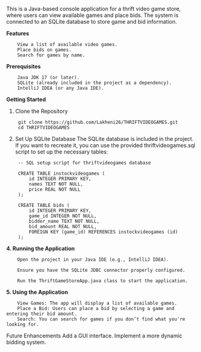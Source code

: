 This is a Java-based console application for a thrift video game store, where users can view available games and place bids. The system is connected to an SQLite database to store game and bid information.

**Features**

        View a list of available video games.
        Place bids on games.
        Search for games by name.
        
**Prerequisites**

        Java JDK 17 (or later).
        SQLite (already included in the project as a dependency).
        IntelliJ IDEA (or any Java IDE).

**Getting Started**

1. Clone the Repository

        git clone https://github.com/Lakheni26/THRIFTVIDEOGAMES.git
        cd THRIFTVIDEOGAMES


2. Set Up SQLite Database
The SQLite database is included in the project. If you want to recreate it, you can use the provided thriftvideogames.sql script to set up the necessary tables:
        
        -- SQL setup script for thriftvideogames database
        
        CREATE TABLE instockvideogames (
            id INTEGER PRIMARY KEY,
            names TEXT NOT NULL,
            price REAL NOT NULL
        );
        
        CREATE TABLE bids (
            id INTEGER PRIMARY KEY,
            game_id INTEGER NOT NULL,
            bidder_name TEXT NOT NULL,
            bid_amount REAL NOT NULL,
            FOREIGN KEY (game_id) REFERENCES instockvideogames (id)
        );
   
**4. Running the Application**

        Open the project in your Java IDE (e.g., IntelliJ IDEA).
        
        Ensure you have the SQLite JDBC connector properly configured.
        
        Run the ThriftGameStoreApp.java class to start the application.

**5. Using the Application**
   
        View Games: The app will display a list of available games.
        Place a Bid: Users can place a bid by selecting a game and entering their bid amount.
        Search: You can search for games if you don’t find what you're looking for.
        
Future Enhancements
Add a GUI interface.
Implement a more dynamic bidding system.

